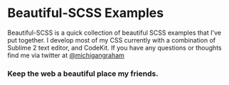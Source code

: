 # Beautiful-SCSS Examples

Beautiful-SCSS is a quick collection of beautiful SCSS examples that I've put together. I develop most of my CSS currently with a combination of Sublime 2 text editor, and CodeKit. If you have any questions or thoughts find me via twitter at [@michigangraham](https://twitter.com/michigangraham) 

### Keep the web a beautiful place my friends. 
